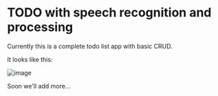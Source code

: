# TODO with speech recognition and processing

Currently this is a complete todo list app with basic CRUD. 

It looks like this: 

![image](https://github.com/stevenking86/todo_list_app/assets/15672883/2a76101d-c503-42e6-a802-b08598bc77f7)

Soon we'll add more...
